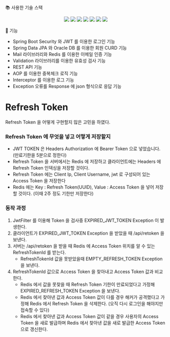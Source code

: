📚 사용한 기술 스택  
<div align=center>
  <img src="https://img.shields.io/badge/java-007396?style=for-the-badge&logo=java&logoColor=white">
  <img src="https://img.shields.io/badge/Spring Boot-6DB33F?style=for-the-badge&logo=Spring Boot&logoColor=white">
  <img src="https://img.shields.io/badge/Spring Security-6DB33F?style=for-the-badge&logo=Spring Security&logoColor=white">
  <img src="https://img.shields.io/badge/Gradle-02303A?style=for-the-badge&logo=Gradle&logoColor=white">
  <img src="https://img.shields.io/badge/Oracle-F80000?style=for-the-badge&logo=Oracle&logoColor=white">
  <img src="https://img.shields.io/badge/Redis-DC382D?style=for-the-badge&logo=Redis&logoColor=white">
  <img src="https://img.shields.io/badge/Thymeleaf-005F0F?style=for-the-badge&logo=Thymeleaf&logoColor=white">
</div>

📖 기능
+ Spring Boot Security 와 JWT 를 이용한 로그인 기능
+ Spring Data JPA 와 Oracle DB 를 이용한 회원 CURD 기능
+ Mail 라이브러리와 Redis 를 이용한 이메일 인증 기능
+ Validation 라이브러리를 이용한 유효성 검사 기능
+ REST API 기능
+ AOP 를 이용한 중복체크 로직 기능
+ Interceptor 를 이용한 로그 기능
+ Exception 오류를 Response 에 json 형식으로 응답 기능

# Refresh Token
Refresh Token 을 어떻게 구현할지 많은 고민을 하였다.

### Refresh Token 에 무엇을 넣고 어떻게 저장할지
+ JWT TOKEN 은 Headers Authorization 에 Bearer Token 으로 넣었습니다. (만료기한을 5분으로 정한다)
+ Refresh Token 을 서버에서는 Redis 에 저장하고 클라이언트에는 Headers 에 Refresh Token 인덱싱을 저장할 것이다.
+ Refresh Token 에는 Client Ip, Client Username, jwt 로 구성되어 있는 Access Token 을 저장한다
+ Redis 에는 Key : Refresh Token(UUID), Value : Access Token 을 넣어 저장할 것이다.
(이때 2주 정도 기한만 저장한다)

### 동작 과정
1. JwtFilter 를 이용해 Token 을 검사중 EXPIRED_JWT_TOKEN Exception 이 발생한다.
2. 클라이언트가 EXPIRED_JWT_TOKEN Exception 을 받았을 때 /api/retoken 을 보낸다.
3. 서버는 /api/retoken 을 받을 때 Redis 에 Access Token 위치를 알 수 있는 RefreshTokenId 를 받는다.
    + RefreshTokenId 값을 못받았을때 EMPTY_REFRESH_TOKEN Exception 을 보낸다.
4. RefreshTokenId 값으로 Access Token 을 찾아내고 Access Token 값과 비교한다.
    + Redis 에서 값을 못찾을 때 Refresh Token 기한이 만료되었다고 가정해 EXPIRED_REFRESH_TOKEN Exception 
   을 보낸다.
    + Redis 에서 찾아낸 값과 Access Token 값이 다를 경우 해커가 공격했다고 가정해 Redis 에서 Refresh Token 을 
   삭제한다. (오직 다시 로그인을 해야지만 접속할 수 있다)
    + Redis 에서 찾아낸 값과 Access Token 값이 같을 경우 사용자의 Access Token 을 새로 발급하며 
   Redis 에서 찾아낸 값을 새로 발급한 Access Token 으로 갱신한다.

